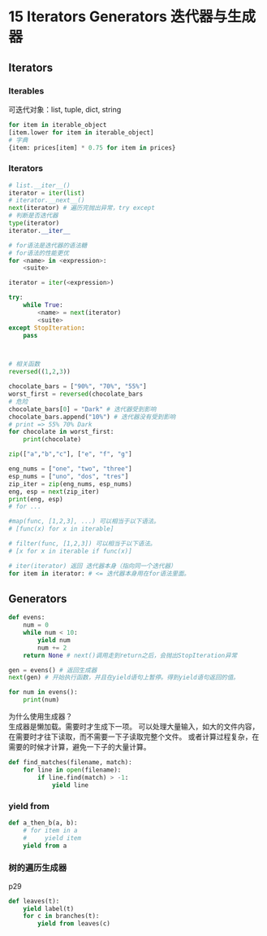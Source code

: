 # 15 Iterators Generators 迭代器与生成器

## Iterators
### Iterables
可迭代对象：list, tuple, dict, string
```python
for item in iterable_object
[item.lower for item in iterable_object]
# 字典
{item: prices[item] * 0.75 for item in prices}
```

### Iterators
```python
# list.__iter__()
iterator = iter(list)
# iterator.__next__()
next(iterator) # 遍历完抛出异常，try except
# 判断是否迭代器
type(iterator)
iterator.__iter__

# for语法是迭代器的语法糖
# for语法的性能更优
for <name> in <expression>:
    <suite>

iterator = iter(<expression>)

try:
    while True:
        <name> = next(iterator)
        <suite>
except StopIteration:
    pass



# 相关函数
reversed((1,2,3))

chocolate_bars = ["90%", "70%", "55%"]
worst_first = reversed(chocolate_bars
# 危险
chocolate_bars[0] = "Dark" # 迭代器受到影响
chocolate_bars.append("10%") # 迭代器没有受到影响
# print => 55% 70% Dark
for chocolate in worst_first:
    print(chocolate)

zip(["a","b","c"], ["e", "f", "g"]

eng_nums = ["one", "two", "three"]
esp_nums = ["uno", "dos", "tres"]
zip_iter = zip(eng_nums, esp_nums)
eng, esp = next(zip_iter)
print(eng, esp)
# for ...

#map(func, [1,2,3], ...) 可以相当于以下语法。
# [func(x) for x in iterable]

# filter(func, [1,2,3]) 可以相当于以下语法。
# [x for x in iterable if func(x)]

# iter(iterator) 返回 迭代器本身（指向同一个迭代器）
for item in iterator: # <= 迭代器本身用在for语法里面。
```

## Generators
```python
def evens:
    num = 0
    while num < 10:
        yield num
        num += 2
    return None # next()调用走到return之后，会抛出StopIteration异常

gen = evens() # 返回生成器
next(gen) # 开始执行函数，并且在yield语句上暂停。得到yield语句返回的值。

for num in evens():
    print(num)
```

为什么使用生成器？<br />
生成器是懒加载。需要时才生成下一项。
可以处理大量输入，如大的文件内容，在需要时才往下读取，而不需要一下子读取完整个文件。
或者计算过程复杂，在需要的时候才计算，避免一下子的大量计算。
```python
def find_matches(filename, match):
    for line in open(filename):
        if line.find(match) > -1:
            yield line
```
### yield from
```python
def a_then_b(a, b):
    # for item in a
    #     yield item
    yield from a
```

### 树的遍历生成器
p29
```python
def leaves(t):
    yield label(t)
    for c in branches(t):
        yield from leaves(c)
```